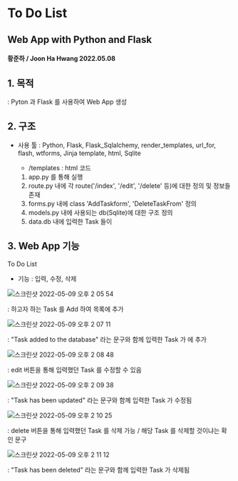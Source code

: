 # To Do List
  

## Web App with Python and Flask

#### 황준하 / Joon Ha Hwang    2022.05.08


## 1. 목적

: Pyton 과 Flask 를 사용하여 Web App 생성

  
  
## 2. 구조

- 사용 툴 : Python, Flask, Flask_Sqlalchemy, render_templates, url_for, flash, wtforms, Jinja template, html, Sqlite

  
  * /templates : html 코드
  
  
  
  1. app.py 를 통해 실행
  2. route.py 내에 각 route('/index', '/edit', '/delete' 등)에 대한 정의 및 정보들 존재
  3. forms.py 내에 class 'AddTaskform', 'DeleteTaskFrom' 정의
  4. models.py 내에 사용되는 db(Sqlite)에 대한 구조 정의
  5. data.db 내에 입력한 Task 들이 
  
  
## 3. Web App 기능

To Do List

- 기능 : 입력, 수정, 삭제
  
![스크린샷 2022-05-09 오후 2 05 54](https://user-images.githubusercontent.com/104884525/167344094-dbc4dcec-4207-4256-804e-b5475c7b5154.png)

: 하고자 하는 Task 를 Add 하여 목록에 추가

  
![스크린샷 2022-05-09 오후 2 07 11](https://user-images.githubusercontent.com/104884525/167344186-75e644be-be86-4a05-b7d7-cd74114c53ad.png)

: "Task added to the database" 라는 문구와 함께 입력한 Task 가 <Tasks> 에 추가
  
  
![스크린샷 2022-05-09 오후 2 08 48](https://user-images.githubusercontent.com/104884525/167344350-5b1982be-6bdc-4ef5-b03b-01a0915a5e3d.png)

: edit 버튼을 통해 입력했던 Task 를 수정할 수 있음
  
  
![스크린샷 2022-05-09 오후 2 09 38](https://user-images.githubusercontent.com/104884525/167344418-e19079b8-6075-4502-8954-268814e33bb0.png)
  
: "Task has been updated" 라는 문구와 함께 입력한 Task 가 수정됨
  
  
![스크린샷 2022-05-09 오후 2 10 25](https://user-images.githubusercontent.com/104884525/167344487-de7efdac-5261-4788-a103-332a1e606409.png)

: delete 버튼을 통해 입력했던 Task 를 삭제 가능 / 해당 Task 를 삭제할 것이냐는 확인 문구

  
![스크린샷 2022-05-09 오후 2 11 12](https://user-images.githubusercontent.com/104884525/167344568-633e6233-9fc3-4494-897f-e9b7da885f59.png)

: "Task has been deleted" 라는 문구와 함께 입력한 Task 가 삭제됨

